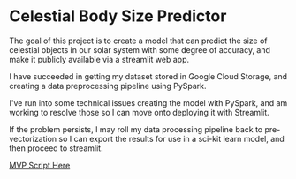 # Celestial Body Size Predictor

The goal of this project is to create a model that can predict the size of celestial objects in our solar system with some degree of accuracy, and make it publicly available via a streamlit web app.

I have succeeded in getting my dataset stored in Google Cloud Storage, and creating a data preprocessing pipeline using PySpark.

I've run into some technical issues creating the model with PySpark, and am working to resolve those so I can move onto deploying it with Streamlit.

If the problem persists, I may roll my data processing pipeline back to pre-vectorization so I can export the results for use in a sci-kit learn model, and then proceed to streamlit.

[MVP Script Here](/Users/nathanieldirenzo/Documents/GitHub/celestial_body_size_predictor/asteroid_size_predictor.ipynb)
